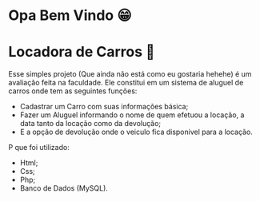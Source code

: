# Opa Bem Vindo 😁 
# Locadora de Carros 🚗

Esse simples projeto (Que ainda não está como eu gostaria hehehe) é um avaliação feita na faculdade. Ele constitui em um sistema de aluguel de carros onde tem as seguintes funções:

- Cadastrar um Carro com suas informações básica;
- Fazer um Aluguel informando o nome de quem efetuou a locação, a data tanto da locação como da devolução;
- E a opção de devolução onde o veiculo fica disponivel para a locação.

P que foi utilizado:

- Html;
- Css;
- Php;
- Banco de Dados (MySQL).
